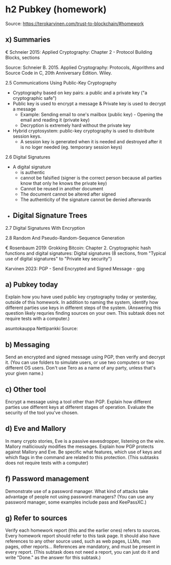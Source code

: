 # h2 Pubkey (homework) 
Source: https://terokarvinen.com/trust-to-blockchain/#homework

## x) Summaries

€ Schneier 2015: Applied Cryptography: Chapter 2 - Protocol Building Blocks, sections

Source: Schneier B. 2015. Applied Cryptography: Protocols, Algorithms and Source Code in C, 20th Anniversary Edition. Wiley. 

2.5 Communications Using Public-Key Cryptography
- Cryptography based on key pairs: a public and a private key ("a cryptographic safe")
- Public key is used to encrypt a message & Private key is used to decrypt a message
  - Example: Sending email to one's mailbox (public key) - Opening the email and reading it (private key)
  - Decryption is extremely hard without the private key
- Hybrid cryptosystem: public-key cryptography is used to distribute session keys.
  - A session key is generated when it is needed and destroyed after it is no loger needed (eg. temporary session keys)
  
2.6 Digital Signatures
- A digital signature 
  - is authentic 
  - cannot be falsified (signer is the correct person because all parties know that only he knows the private key)
  - Cannot be reused in another document
  - The document cannot be altered after signed
  - The authenticity of the signature cannot be denied afterwards
- Digital Signature Trees
  - 


2.7 Digital Signatures With Encryption

2.8 Random And Pseudo-Random-Sequence Generation

€ Rosenbaum 2019: Grokking Bitcoin:
Chapter 2. Cryptographic hash functions and digital signatures:
Digital signatures (8 sections, from "Typical use of digital signatures" to "Private key security")

Karvinen 2023: PGP - Send Encrypted and Signed Message - gpg

## a) Pubkey today 
  Explain how you have used public key cryptography today or yesterday, outside of this homework. 
In addition to naming the system, identify how different parties use keys in different steps of the system. 
  (Answering this question likely requries finding sources on your own. This subtask does not require tests with a computer.)

asuntokauppa
Nettipankki
Source: 

  
## b) Messaging 
  Send an encrypted and signed message using PGP, then verify and decrypt it. (You can use folders to simulate users, or use two computers or two different OS users. 
  Don't use Tero as a name of any party, unless that's your given name.)
  
## c) Other tool 
  Encrypt a message using a tool other than PGP. Explain how different parties use different keys at different stages of operation. Evaluate the security of the tool you've chosen.
  
## d) Eve and Mallory
  In many crypto stories, Eve is a passive eavesdropper, listening on the wire. Mallory malliciously modifies the messages. 
  Explain how PGP protects against Mallory and Eve. Be specific what features, which use of keys and which flags in the command are related to this protection. (This subtasks does not require tests with a computer)

## f) Password management
Demonstrate use of a password manager. What kind of attacks take advantage of people not using password managers? (You can use any password manager, some examples include pass and KeePassXC.)

## g) Refer to sources 
Verify each homework report (this and the earlier ones) refers to sources. Every homework report should refer to this task page. It should also have references to any other source used, such as web pages, LLMs, man pages, other reports... References are mandatory, and must be present in every report. (This subtask does not need a report, you can just do it and write "Done." as the answer for this subtask.)
